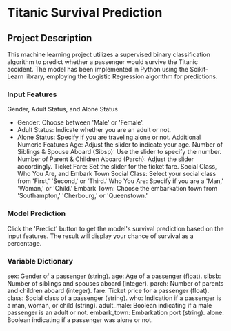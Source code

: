 
# Titanic Survival Prediction
## Project Description
This machine learning project utilizes a supervised binary classification algorithm to predict whether a passenger would survive the Titanic accident. The model has been implemented in Python using the Scikit-Learn library, employing the Logistic Regression algorithm for predictions.

### Input Features
Gender, Adult Status, and Alone Status
- Gender: Choose between 'Male' or 'Female'.
- Adult Status: Indicate whether you are an adult or not.
- Alone Status: Specify if you are traveling alone or not.
Additional Numeric Features
Age: Adjust the slider to indicate your age.
Number of Siblings & Spouse Aboard (Sibsp): Use the slider to specify the number.
Number of Parent & Children Aboard (Parch): Adjust the slider accordingly.
Ticket Fare: Set the slider for the ticket fare.
Social Class, Who You Are, and Embark Town
Social Class: Select your social class from 'First,' 'Second,' or 'Third.'
Who You Are: Specify if you are a 'Man,' 'Woman,' or 'Child.'
Embark Town: Choose the embarkation town from 'Southampton,' 'Cherbourg,' or 'Queenstown.'
### Model Prediction
Click the 'Predict' button to get the model's survival prediction based on the input features. The result will display your chance of survival as a percentage.

### Variable Dictionary
sex: Gender of a passenger (string).
age: Age of a passenger (float).
sibsb: Number of siblings and spouses aboard (integer).
parch: Number of parents and children aboard (integer).
fare: Ticket price for a passenger (float).
class: Social class of a passenger (string).
who: Indication if a passenger is a man, woman, or child (string).
adult_male: Boolean indicating if a male passenger is an adult or not.
embark_town: Embarkation port (string).
alone: Boolean indicating if a passenger was alone or not.
